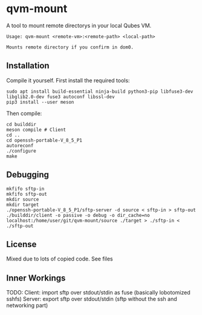 # qvm-mount

A tool to mount remote directorys in your local Qubes VM.

```
Usage: qvm-mount <remote-vm>:<remote-path> <local-path>

Mounts remote directory if you confirm in dom0.
```

## Installation

Compile it yourself. First install the required tools:
```
sudo apt install build-essential ninja-build python3-pip libfuse3-dev libglib2.0-dev fuse3 autoconf libssl-dev
pip3 install --user meson
```

Then compile:
```
cd builddir
meson compile # Client
cd ..
cd openssh-portable-V_8_5_P1
autoreconf
./configure
make
```

## Debugging
```
mkfifo sftp-in
mkfifo sftp-out
mkdir source
mkdir target
./openssh-portable-V_8_5_P1/sftp-server -d source < sftp-in > sftp-out
./builddir/client -o passive -o debug -o dir_cache=no localhost:/home/user/git/qvm-mount/source ./target > ./sftp-in < ./sftp-out
```

## License

Mixed due to lots of copied code. See files

## Inner Workings

TODO:
Client: import sftp over stdout/stdin as fuse (basically lobotomized sshfs)
Server: export sftp over stdout/stdin (sftp without the ssh and networking part)